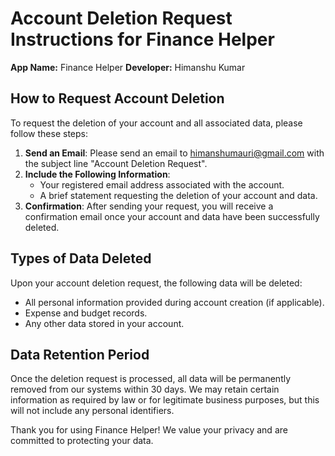 # Account Deletion Request Instructions for Finance Helper

**App Name:** Finance Helper
**Developer:** Himanshu Kumar

## How to Request Account Deletion

To request the deletion of your account and all associated data, please follow these steps:

1. **Send an Email**: Please send an email to himanshumauri@gmail.com with the subject line "Account Deletion Request".
2. **Include the Following Information**:
   - Your registered email address associated with the account.
   - A brief statement requesting the deletion of your account and data.
3. **Confirmation**: After sending your request, you will receive a confirmation email once your account and data have been successfully deleted.

## Types of Data Deleted

Upon your account deletion request, the following data will be deleted:

- All personal information provided during account creation (if applicable).
- Expense and budget records.
- Any other data stored in your account.

## Data Retention Period

Once the deletion request is processed, all data will be permanently removed from our systems within 30 days. We may retain certain information as required by law or for legitimate business purposes, but this will not include any personal identifiers.

Thank you for using Finance Helper! We value your privacy and are committed to protecting your data.
